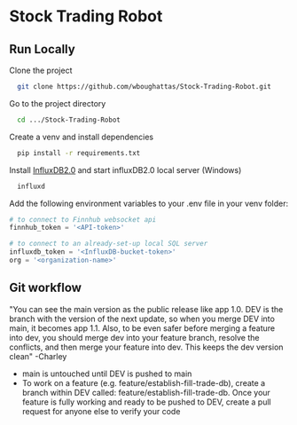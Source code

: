 # Stock Trading Robot

## Run Locally

Clone the project
```bash
  git clone https://github.com/wboughattas/Stock-Trading-Robot.git
```

Go to the project directory
```bash
  cd .../Stock-Trading-Robot
```

Create a venv and install dependencies
```bash
  pip install -r requirements.txt
```

Install [InfluxDB2.0](https://docs.influxdata.com/influxdb/v2.0/install/) and start influxDB2.0 local server (Windows)
```bash
  influxd
```

Add the following environment variables to your .env file in your venv folder:
 
```python
# to connect to Finnhub websocket api
finnhub_token = '<API-token>'

# to connect to an already-set-up local SQL server
influxdb_token = '<InfluxDB-bucket-token>'
org = '<organization-name>'
```

## Git workflow
"You can see the main version as the public release like app 1.0.
DEV is the branch with the version of the next update,
so when you merge DEV into main, it becomes app 1.1.
Also, to be even safer before merging a feature into dev, 
you should merge dev into your feature branch, 
resolve the conflicts, and then merge your feature into dev.
This keeps the dev version clean"
-Charley

- main is untouched until DEV is pushed to main
- To work on a feature (e.g. feature/establish-fill-trade-db), create a branch within DEV called: feature/establish-fill-trade-db. Once your feature is fully working and ready to be pushed to DEV, create a pull request for anyone else to verify your code
